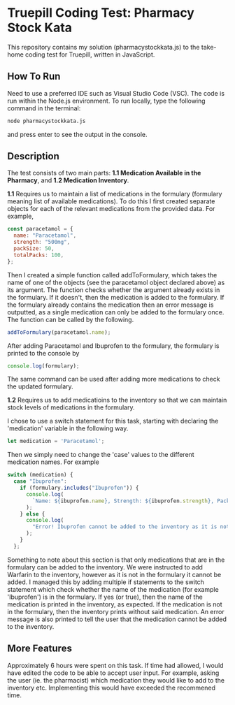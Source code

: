 # Truepill Coding Test: Pharmacy Stock Kata

This repository contains my solution (pharmacystockkata.js) to the take-home coding test for Truepill, written in JavaScript. 

## How To Run

Need to use a preferred IDE such as Visual Studio Code (VSC). The code is run within the Node.js environment. To run locally, type the following command in the terminal:
```bash
node pharmacystockkata.js
```
and press enter to see the output in the console.

## Description

The test consists of two main parts: **1.1 Medication Available in the Pharmacy**, and **1.2 Medication Inventory**. 

**1.1** Requires us to maintain a list of medications in the formulary (formulary meaning list of available medications). To do this I first created separate objects for each of the relevant medications from the provided data. For example,
```javascript
const paracetamol = {
  name: "Paracetamol",
  strength: "500mg",
  packSize: 50,
  totalPacks: 100,
};
```
Then I created a simple function called addToFormulary, which takes the name of one of the objects (see the paracetamol object declared above) as its argument. The function checks whether the argument already exists in the formulary. If it doesn't, then the medication is added to the formulary. If the formulary already contains the medication then an error message is outputted, as a single medication can only be added to the formulary once. The function can be called by the following.
```javascript
addToFormulary(paracetamol.name);
```
After adding Paracetamol and Ibuprofen to the formulary, the formulary is printed to the console by
```javascript
console.log(formulary);
```
The same command can be used after adding more medications to check the updated formulary.


**1.2** Requires us to add medicatioins to the inventory so that we can maintain stock levels of medications in the formulary.

I chose to use a switch statement for this task, starting with declaring the 'medication' variable in the following way.
```javascript
let medication = 'Paracetamol';
```
Then we simply need to change the 'case' values to the different medication names. For example
```javascript
switch (medication) {
  case "Ibuprofen":
    if (formulary.includes("Ibuprofen")) {
      console.log(
        `Name: ${ibuprofen.name}, Strength: ${ibuprofen.strength}, Pack Size: ${ibuprofen.packSize}, Total Packs: ${ibuprofen.totalPacks}`
      );
    } else {
      console.log(
        "Error! Ibuprofen cannot be added to the inventory as it is not in the formulary."
      );
    }
  };
```

Something to note about this section is that only medications that are in the formulary can be added to the inventory. We were instructed to add Warfarin to the inventory, however as it is not in the formulary it cannot be added. I managed this by adding multiple if statements to the switch statement which check whether the name of the medication (for example 'Ibuprofen') is in the formulary. If yes (or true), then the name of the medication is printed in the inventory, as expected. If the medication is not in the formulary, then the inventory prints without said medication. An error message is also printed to tell the user that the medication cannot be added to the inventory.

## More Features

Approximately 6 hours were spent on this task. If time had allowed, I would have edited the code to be able to accept user input. For example, asking the user (ie. the pharmacist) which medication they would like to add to the inventory etc. Implementing this would have exceeded the recommened time.
